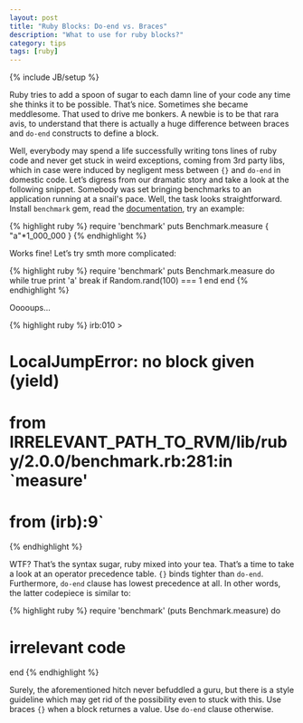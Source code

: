```yaml
---
layout: post
title: "Ruby Blocks: Do-end vs. Braces"
description: "What to use for ruby blocks?"
category: tips
tags: [ruby]
---
```

{% include JB/setup %}

Ruby tries to add a spoon of sugar to each damn line of your code any time she thinks it to be possible. That’s nice.
Sometimes she became meddlesome. That used to drive me bonkers. A newbie is to be that rara avis, to understand that
there is actually a huge difference between braces and `do-end` constructs to define a block.

Well, everybody may spend a life successfully writing tons lines of ruby code and never get stuck in weird exceptions,
coming from 3rd party libs, which in case were induced by negligent mess between `{}` and `do-end` in domestic code.
Let’s digress from our dramatic story and take a look at the following snippet. Somebody was set bringing benchmarks
to an application running at a snail's pace. Well, the task looks straightforward. Install `benchmark` gem, read the
[documentation](http://ruby-doc.org/stdlib-1.9.3/libdoc/benchmark/rdoc/Benchmark.html), try an example:

{% highlight ruby %}
require 'benchmark'
puts Benchmark.measure { "a"*1_000_000 }
{% endhighlight %}

Works fine! Let’s try smth more complicated:

{% highlight ruby %}
require 'benchmark'
puts Benchmark.measure do
  while true
    print 'a'
    break if Random.rand(100) === 1
  end
end
{% endhighlight %}

Ooooups…

{% highlight ruby %}
irb:010 >
# LocalJumpError: no block given (yield)
#     from IRRELEVANT_PATH_TO_RVM/lib/ruby/2.0.0/benchmark.rb:281:in `measure'
#     from (irb):9`
{% endhighlight %}

WTF? That’s the syntax sugar, ruby mixed into your tea. That’s a time to take a look at an operator precedence table.
`{}` binds tighter than `do-end`. Furthermore, `do-end` clause has lowest precedence at all. In other words, the latter
codepiece is similar to:

{% highlight ruby %}
require 'benchmark'
(puts Benchmark.measure) do
  # irrelevant code
end
{% endhighlight %}

Surely, the aforementioned hitch never befuddled a guru, but there is a style guideline which may get rid of the
possibility even to stuck with this. Use braces `{}` when a block returnes a value. Use `do-end` clause otherwise.
